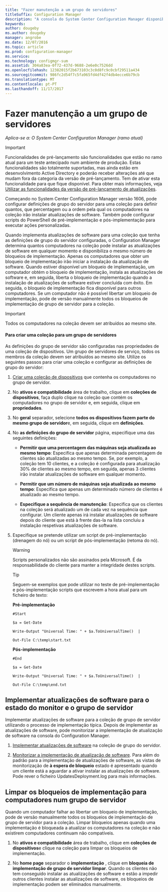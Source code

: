 ```yaml
---
title: "Fazer manutenção a um grupo de servidores"
titleSuffix: Configuration Manager
description: "A consola do System Center Configuration Manager disponibiliza alertas e Estados para monitorizar as atualizações e conformidade."
keywords: 
author: dougeby
ms.author: dougeby
manager: angrobe
ms.date: 12/07/2016
ms.topic: article
ms.prod: configuration-manager
ms.service: 
ms.technology: configmgr-sum
ms.assetid: 304a83ea-0f72-437d-9688-2e6e0c7526dd
ms.openlocfilehash: 12382015f2b673103c3c0d8fc9c0cbf29511a434
ms.sourcegitcommit: 986fc2d54f7c5fa965fd4df42f4db4ecce6b79cb
ms.translationtype: MT
ms.contentlocale: pt-PT
ms.lasthandoff: 11/17/2017
---
```

# <a name="service-a-server-group"></a>Fazer manutenção a um grupo de servidores

*Aplica-se a: O System Center Configuration Manager (ramo atual)*

>[!IMPORTANT]
>Funcionalidades de pré-lançamento são funcionalidades que estão no ramo atual para um teste antecipado num ambiente de produção. Estas funcionalidades são totalmente suportadas, mas ainda estão em desenvolvimento Active Directory e poderão receber alterações até que mudam fora da categoria da versão de pré-lançamento. Tem de ativar esta funcionalidade para que fique disponível. Para obter mais informações, veja [Utilizar as funcionalidades da versão de pré-lançamento de atualizações](https://docs.microsoft.com/sccm/core/servers/manage/install-in-console-updates#bkmk_prerelease).

Começando no System Center Configuration Manager versão 1606, pode configurar definições de grupo do servidor para uma coleção para definir quantos, que percentagem ou a ordem pela qual os computadores na coleção irão instalar atualizações de software. Também pode configurar scripts do PowerShell de pré-implementação e pós-implementação para executar ações personalizadas.

Quando implementa atualizações de software para uma coleção que tenha as definições de grupo do servidor configuradas, o Configuration Manager determina quantos computadores na coleção pode instalar as atualizações de software em qualquer momento e disponibiliza o mesmo número de bloqueios de implementação. Apenas os computadores que obter um bloqueio de implementação irão iniciar a instalação da atualização de software. Quando estiver disponível um bloqueio de implementação, um computador obtém o bloqueio de implementação, instala as atualizações de software e, em seguida, liberta o bloqueio de implementação quando a instalação de atualizações de software estiver concluída com êxito. Em seguida, o bloqueio de implementação fica disponível para outros computadores. Se um computador não é possível libertar um bloqueio de implementação, pode de versão manualmente todos os bloqueios de implementação de grupo de servidor para a coleção.

>[!IMPORTANT]
>Todos os computadores na coleção devem ser atribuídos ao mesmo site.

#### <a name="to-create-a-collection-for-a-server-group"></a>Para criar uma coleção para um grupo de servidores  
As definições do grupo de servidor são configuradas nas propriedades de uma coleção de dispositivos. Um grupo de servidores de serviço, todos os membros da coleção devem ser atribuídos ao mesmo site. Utilize os seguintes passos para criar uma coleção e configurar as definições de grupo do servidor:
1.  [Criar uma coleção de dispositivos](../../core/clients/manage/collections/create-collections.md) que contenha os computadores no grupo de servidor.  

2.  No **ativos e compatibilidade** área de trabalho, clique em **coleções de dispositivos**, faça duplo clique na coleção que contém os computadores no grupo de servidor e, em seguida, clique em **propriedades**.  

3.  No **geral** separador, selecione **todos os dispositivos fazem parte do mesmo grupo de servidor**e, em seguida, clique em **definições**.  

4.  No **as definições do grupo de servidor** página, especifique uma das seguintes definições:  

    -   **Permitir que uma percentagem das máquinas seja atualizada ao mesmo tempo**: Especifica que apenas determinada percentagem de clientes são atualizadas ao mesmo tempo. Se, por exemplo, a coleção tem 10 clientes, e a coleção é configurada para atualização 30% de clientes ao mesmo tempo, em seguida, apenas 3 clientes irão instalar atualizações de software em qualquer momento.  

    -   **Permitir que um número de máquinas seja atualizada ao mesmo tempo**: Especifica que apenas um determinado número de clientes é atualizado ao mesmo tempo.  

    -   **Especifique a sequência de manutenção**: Especifica que os clientes na coleção será atualizado um de cada vez na sequência que configurar. Um cliente apenas irá instalar atualizações de software depois do cliente que está à frente das-la na lista concluiu a instalação respetivas atualizações de software.  

5.  Especifique se pretende utilizar um script de pré-implementação (drenagem do nó) ou um script de pós-implementação (retoma do nó).  

    > [!WARNING]
    > Scripts personalizados não são assinados pela Microsoft. É da responsabilidade do cliente para manter a integridade destes scripts.

    > [!TIP]  
    > Seguem-se exemplos que pode utilizar no teste de pré-implementação e pós-implementação scripts que escrevem a hora atual para um ficheiro de texto:  
    >   
    >  **Pré-implementação**  
    >   
    >  `#Start`  
    >   
    >  `$a = Get-Date`  
    >   
    >  `Write-Output "Universal Time: " + $a.ToUniversalTime()  |`  
    >   
    >  `Out-File C:\temp\start.txt`  
    >   
    >  **Pós-implementação**  
    >   
    >  `#End`  
    >   
    >  `$a = Get-Date`  
    >   
    >  `Write-Output "Universal Time: " + $a.ToUniversalTime()  |`  
    >   
    >  `Out-File C:\temp\end.txt`  

## <a name="deploy-software-updates-to-the-server-group-and-monitor-status"></a>Implementar atualizações de software para o estado do monitor e o grupo de servidor  
Implementar atualizações de software para a coleção de grupo de servidor utilizando o processo de implementação típica. Depois de implementar as atualizações de software, pode monitorizar a implementação de atualização de software na consola do Configuration Manager.
1.  [Implementar atualizações de software](manually-deploy-software-updates.md) na coleção de grupo do servidor.   

2.  [Monitorizar a implementação de atualização de software](monitor-software-updates.md). Para além do padrão para a implementação de atualizações de software, as vistas de monitorização de **à espera de bloqueio** estado é apresentado quando um cliente está a aguardar a ativar instalar as atualizações de software. Pode rever o ficheiro UpdatesDeployment.log para mais informações.


## <a name="clear-the-deployment-locks-for-computers-in-a-server-group"></a>Limpar os bloqueios de implementação para computadores num grupo de servidor  
Quando um computador falhar ao libertar um bloqueio de implementação, pode de versão manualmente todos os bloqueios de implementação de grupo de servidor para a coleção. Limpar bloqueios apenas quando uma implementação é bloqueada a atualizar os computadores na coleção e não existirem computadores continuam não compatíveis.  
1.  No **ativos e compatibilidade** área de trabalho, clique em **coleções de dispositivos**e clique na coleção para limpar os bloqueios de implementação.  

2.  No **home page** separador o **implementação** , clique em **bloqueia de implementação de grupo de servidor limpar**. Quando os clientes não tem conseguido instalar as atualizações de software e estão a impedir outros clientes instalar as atualizações de software, os bloqueios de implementação podem ser eliminados manualmente.  
